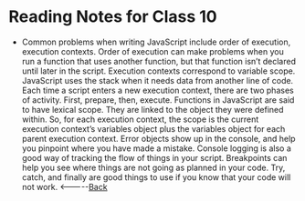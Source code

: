 # Reading Notes for Class 10
* Common problems when writing JavaScript include order of execution, execution contexts. Order of execution can make problems when you run a function that uses another function, but that function isn’t declared until later in the script. Execution contexts correspond to variable scope. JavaScript uses the stack when it needs data from another line of code. Each time a script enters a new execution context, there are two phases of activity. First, prepare, then, execute. Functions in JavaScript are said to have lexical scope. They are linked to the object they were defined within. So, for each execution context, the scope is the current execution context’s variables object plus the variables object for each parent execution context. Error objects show up in the console, and help you pinpoint where you have made a mistake. Console logging is also a good way of tracking the flow of things in your script. Breakpoints can help you see where things are not going as planned in your code. Try, catch, and finally are good things to use if you know that your code will not work. 
<-----[Back](../README.md)
